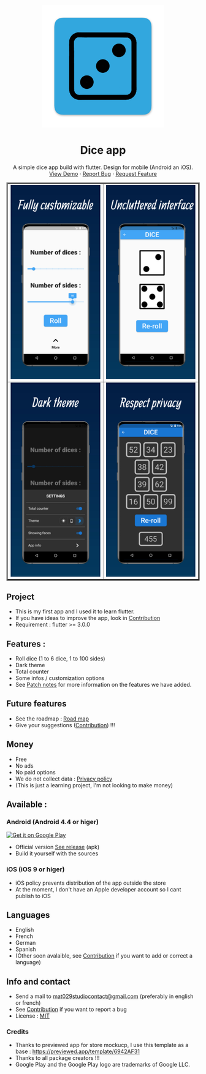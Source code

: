 <div align="center">
  <a>
    <img src="image/icon.png" alt="Logo" width="320" height="320">
  </a>

<h1 align="center">Dice app</h1>

  <p align="center">
    A simple dice app build with flutter. Design for mobile (Android an iOS).
    <br />
    <a href="https://github.com/Mat029/Dice">View Demo</a>
    ·
    <a href="https://github.com/Mat029/Dice/issues">Report Bug</a>
    ·
    <a href="https://github.com/Mat029/Dice/issues">Request Feature</a>
  </p>

  <table border="3" align="center">
  <tr>
    <th><img src = "image/image1.jpeg" alt = "Fully customisable"></img></th>
    <th><img src = "image/image2.jpeg" alt = "Uncletered interface"></img></th>
  </tr>
  <tr>
    <td><img src = "image/image4.jpeg" alt = "Dark theme"></img></td>
    <td><img src = "image/image5.jpeg" alt = "Respect your privacy"></img></td>
  </tr>
  </table>
</div>

## Project

* This is my first app and I used it to learn flutter. 
* If you have ideas to improve the app, look in [Contribution](CONTRIBUTING.md)
* Requirement : flutter >= 3.0.0

## Features :

* Roll dice (1 to 6 dice, 1 to 100 sides)
* Dark theme
* Total counter
* Some infos / customization options
* See [Patch notes](CHANGES.md) for more information on the features we have added.

## Future features

* See the roadmap : [Road map](ROAD_MAP.md)
* Give your suggestions ([Contribution](CONTRIBUTING.md)) !!!

## Money 

* Free
* No ads
* No paid options
* We do not collect data : [Privacy policy](https://github.com/Mat029/mat029studio_privacy/blob/main/privacy_policy_dice.md)
* (This is just a learning project, I'm not looking to make money)

## Available :
### Android (Android 4.4 or higer) 


<a href='https://play.google.com/store/apps/details?id=com.mat029studio.dice&pcampaignid=pcampaignidMKT-Other-global-all-co-prtnr-py-PartBadge-Mar2515-1'><img alt='Get it on Google Play' src='https://play.google.com/intl/en_us/badges/static/images/badges/en_badge_web_generic.png'/></a>


* Official version [See release](https://github.com/Mat029/Dice/releases) (apk)
* Build it yourself with the sources

### iOS (iOS 9 or higer)

* iOS policy prevents distribution of the app outside the store 
* At the moment, I don't have an Apple developer account so I cant publish to iOS

## Languages

* English
* French 
* German
* Spanish
* (Other soon avalaible, see [Contribution](CONTRIBUTING.md) if you want to add or correct a language)

## Info and contact

* Send a mail to mat029studiocontact@gmail.com (preferably in english or french)
* See [Contribution](CONTRIBUTING.md) if you want to report a bug
* License : [MIT](LICENSE)

### Credits

* Thanks to previewed app for store mockucp, I use this template as a base : https://previewed.app/template/6942AF31
* Thanks to all package creators !!! 
* Google Play and the Google Play logo are trademarks of Google LLC.